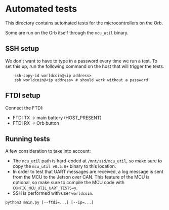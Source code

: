 # Automated tests

This directory contains automated tests for the microcontrollers on the Orb.

Some are run on the Orb itself through the `mcu_util` binary.

## SSH setup

We don't want to have to type in a password every time we run a test.
To set this up, run the following command on the host that will trigger the
tests.

```shell
    ssh-copy-id worldcoin@<ip address>
    ssh worldcoin@<ip address> # should work without a password
```

## FTDI setup

Connect the FTDI:

- FTDI TX -> main battery (HOST_PRESENT)
- FTDI RX -> Orb button

## Running tests

A few consideration to take into account:

- The `mcu_util` path is hard-coded at `/mnt/ssd/mcu_util`, so make sure to copy the `mcu_util v0.5.0+` binary to this location.
- In order to test that UART messages are received, a log message is sent from the MCU to the Jetson over CAN.
  This feature of the MCU is optional, so make sure to compile the MCU code with `CONFIG_MCU_UTIL_UART_TESTS=y`.
- SSH is performed with user `worldcoin`.

```shell
python3 main.py [--ftdi=...] [--ip=...]
```
